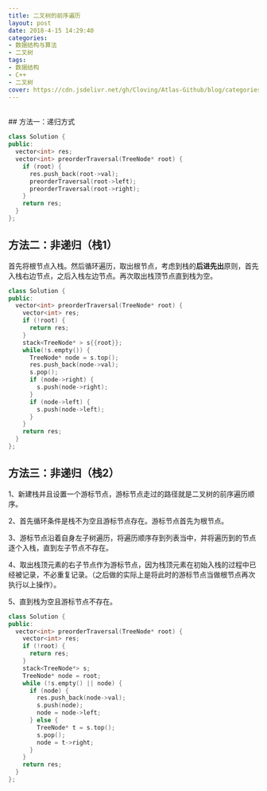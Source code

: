 ```yaml
---
title: 二叉树的前序遍历
layout: post
date: 2018-4-15 14:29:40
categories: 
- 数据结构与算法
- 二叉树
tags:
- 数据结构
- C++
- 二叉树
cover: https://cdn.jsdelivr.net/gh/Cloving/Atlas-Github/blog/categories_img.jpg
---
```


<br />
## 方法一：递归方式

```c++
class Solution {
public:
  vector<int> res;
  vector<int> preorderTraversal(TreeNode* root) {
    if (root) {
      res.push_back(root->val);
      preorderTraversal(root->left); 
      preorderTraversal(root->right);
    }
    return res;
  }
};
```

## 方法二：非递归（栈1）

首先将根节点入栈。然后循环遍历，取出根节点，考虑到栈的**后进先出**原则，首先入栈右边节点，之后入栈左边节点。再次取出栈顶节点直到栈为空。

```c++
class Solution {
public:
  vector<int> preorderTraversal(TreeNode* root) {
    vector<int> res;
    if (!root) {
      return res;
    }
    stack<TreeNode* > s{{root}};
    while(!s.empty()) {
      TreeNode* node = s.top();
      res.push_back(node->val);
      s.pop();
      if (node->right) {
        s.push(node->right);
      }
      if (node->left) {
        s.push(node->left);
      }
    }
    return res;
  }
};
```

## 方法三：非递归（栈2）

1、新建栈并且设置一个游标节点，游标节点走过的路径就是二叉树的前序遍历顺序。

2、首先循环条件是栈不为空且游标节点存在。游标节点首先为根节点。

3、游标节点沿着自身左子树遍历，将遍历顺序存到列表当中，并将遍历到的节点逐个入栈，直到左子节点不存在。

4、取出栈顶元素的右子节点作为游标节点，因为栈顶元素在初始入栈的过程中已经被记录，不必重复记录。（之后做的实际上是将此时的游标节点当做根节点再次执行以上操作）。

5、直到栈为空且游标节点不存在。

```c++
class Solution {
public:
  vector<int> preorderTraversal(TreeNode* root) {
    vector<int> res; 
    if (!root) {
      return res;
    }
    stack<TreeNode*> s;
    TreeNode* node = root;
    while (!s.empty() || node) {
      if (node) {
        res.push_back(node->val);
        s.push(node);
        node = node->left;
      } else {
        TreeNode* t = s.top();
        s.pop();
        node = t->right;
      }
    }
    return res;
  }
};
```
<br />
